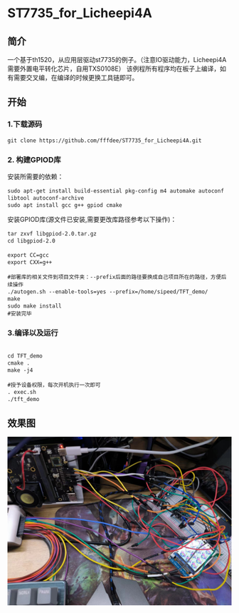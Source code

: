# ST7735_for_Licheepi4A

##  简介
 一个基于th1520，从应用层驱动st7735的例子。（注意IO驱动能力，Licheepi4A需要外置电平转化芯片，自用TXS0108E）
 该例程所有程序均在板子上编译，如有需要交叉编，在编译的时候更换工具链即可。

 ## 开始
 ### 1.下载源码

```shell
git clone https://github.com/fffdee/ST7735_for_Licheepi4A.git
```
### 2. 构建GPIOD库
安装所需要的依赖：
```shell
sudo apt-get install build-essential pkg-config m4 automake autoconf libtool autoconf-archive
sudo apt install gcc g++ gpiod cmake
```
安装GPIOD库(源文件已安装,需要更改库路径参考以下操作)：
```shell
tar zxvf libgpiod-2.0.tar.gz
cd libgpiod-2.0

export CC=gcc
export CXX=g++

#部署库的相关文件到项目文件夹：--prefix后面的路径要换成自己项目所在的路径，方便后续操作
./autogen.sh --enable-tools=yes --prefix=/home/sipeed/TFT_demo/
make
sudo make install
#安装完毕
```

### 3.编译以及运行
```shell

cd TFT_demo
cmake .
make -j4

#授予设备权限，每次开机执行一次即可
. exec.sh
./tft_demo
```

## 效果图

![效果图1](./assets/3.jpg)
